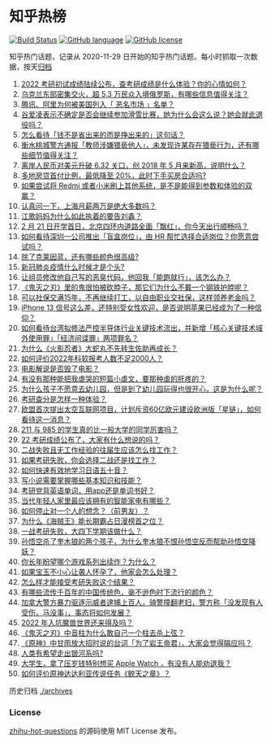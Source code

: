 # 知乎热榜
[![Build Status](https://github.com/ToWeLong/zhihu-hot-questions/workflows/CI/badge.svg)](https://github.com/ToWeLong/zhihu-hot-questions/actions)
[![GitHub language](https://img.shields.io/badge/language-golang-orange.svg)](https://golang.org/)
[![GitHub license](https://img.shields.io/github/license/ToWeLong/zhihu-hot-questions)](https://github.com/ToWeLong/zhihu-hot-questions/blob/main/LICENSE)

知乎热门话题，记录从 2020-11-29 日开始的知乎热门话题。每小时抓取一次数据，按天[归档](./archives)

<!-- BEGIN -->

1. [2022 考研初试成绩陆续公布，查考研成绩是什么体验？你的心情如何？](https://www.zhihu.com/question/517763458)
1. [乌克兰东部密集交火，超 5.3 万民众入境俄罗斯，有哪些信息值得关注？](https://www.zhihu.com/question/517783305)
1. [腾讯、阿里为何被美国列入「 恶名市场 」名单？](https://www.zhihu.com/question/517256985)
1. [谷爱凌表示不确定是否会继续参加滑雪比赛，她为什么会这么说？她会就此退役吗？](https://www.zhihu.com/question/517793282)
1. [怎么看待「钱不是省出来的而是挣出来的」这句话？](https://www.zhihu.com/question/507959774)
1. [衡水桃城警方通报「教师涉嫌猥亵他人」，未发现许某存在猥亵行为，还有哪些细节值得关注？](https://www.zhihu.com/question/517811159)
1. [离岸人民币对美元升破 6.32 关口，创 2018 年 5 月来新高，说明什么？](https://www.zhihu.com/question/517305926)
1. [多地房贷首付比例，最低降至 20%，此时下手买房合适吗?](https://www.zhihu.com/question/517307194)
1. [如果尝试将 Redmi 或者小米刷上其他系统，是不是能得到参数和体验的双赢？](https://www.zhihu.com/question/517627737)
1. [认真问一下，上海月薪两万是绝大多数吗？](https://www.zhihu.com/question/517084175)
1. [江歌妈妈为什么如此执着的要告刘鑫？](https://www.zhihu.com/question/511673803)
1. [2 月 21 日开学首日，北京四环内道路全面「飘红」，你今天出行顺畅吗？](https://www.zhihu.com/question/517762857)
1. [如何看待深圳一公司推出「盲盒岗位」，由 HR 帮忙选择合适岗位？你愿意尝试吗？](https://www.zhihu.com/question/517715962)
1. [除了克莱因蓝，还有哪些颜色很高级?](https://www.zhihu.com/question/497851000)
1. [新冠肺炎疫情什么时候才是个头?](https://www.zhihu.com/question/435756749)
1. [让组员修改他自己写的恶臭代码，他回我「能跑就行」，该怎么办？](https://www.zhihu.com/question/517410666)
1. [《鬼灭之刃》里的鬼很怕被砍脖子，那它们为什么不戴一个钢铁护脖呢？](https://www.zhihu.com/question/517502385)
1. [可以社保交满15年，不再继续打工，以自由职业交社保，这样领养老金吗？](https://www.zhihu.com/question/510859893)
1. [iPhone 13 信号这么差，还特别受女性欢迎，是否说明苹果已经成为了一种信仰？](https://www.zhihu.com/question/516662817)
1. [如何看待台湾拟修法严控半导体行业关键技术流出，并新增「核心关键技术域外使用罪」「经济间谍罪」两项罪名？](https://www.zhihu.com/question/517252890)
1. [为什么《火影忍者》大蛇丸不先转生佐助再成长？](https://www.zhihu.com/question/342766246)
1. [如何评价2022年科软报考人数不足2000人？](https://www.zhihu.com/question/504608988)
1. [电影解说是否毁了电影？](https://www.zhihu.com/question/327470756)
1. [有没有那种能把我虐哭的短篇小虐文，要那种虐的肝疼的？](https://www.zhihu.com/question/435828640)
1. [为什么孩子不愿意去幼儿园，但是到了幼儿园玩得也很开心，这是为什么呢？](https://www.zhihu.com/question/517038300)
1. [考研查分是怎样一种体验？](https://www.zhihu.com/question/517786127)
1. [欧盟首次提出太空互联网项目，计划斥资60亿欧元建设欧洲版「星链」，如何看待这一消息？](https://www.zhihu.com/question/517315049)
1. [211 与 985 的学生真的比一般大学的同学厉害吗？](https://www.zhihu.com/question/516777180)
1. [22 考研成绩公布了，大家有什么想说的吗？](https://www.zhihu.com/question/517700538)
1. [二战失败且无工作经验的往届生应该怎么找工作？](https://www.zhihu.com/question/55597748)
1. [如果考研失败，你会选择二战还是找工作？](https://www.zhihu.com/question/512112526)
1. [如何快速有效地学习日语五十音？](https://www.zhihu.com/question/20318161)
1. [写小说需要掌握哪些基本知识和技能？](https://www.zhihu.com/question/370078461)
1. [考研党背英语单词，用app还是单词书好？](https://www.zhihu.com/question/324642872)
1. [当代年轻人家里最应该拥有的智能家电有哪些？](https://www.zhihu.com/question/515967396)
1. [如何停止对一个人的想念？（前男友）？](https://www.zhihu.com/question/515897475)
1. [为什么《海贼王》能长期霸占日漫榜首之位？](https://www.zhihu.com/question/505415876)
1. [一战考研失败，大四下学期该做什么？](https://www.zhihu.com/question/437780636)
1. [孙悟空杀了奎木狼的两个孩子，为什么奎木狼不恨孙悟空反而帮助孙悟空降妖？](https://www.zhihu.com/question/513766737)
1. [你长年盼望哪个游戏系列出续作？为什么？](https://www.zhihu.com/question/513486522)
1. [如果宝玉不小心让袭人怀孕了，他家会怎么处理？](https://www.zhihu.com/question/23626185)
1. [怎么样才能接受考研失败这个结果？](https://www.zhihu.com/question/507403093)
1. [有哪些流传千百年的中国传统色，毫不逊色时下流行的颜色？](https://www.zhihu.com/question/505960679)
1. [加拿大警方暴力驱逐示威者逮捕上百人，骑警撞翻老妇，警方称「没发现有人受伤，马没事」，事态将如何发展？](https://www.zhihu.com/question/517644973)
1. [2022 年入坑魔兽世界还来得及吗？](https://www.zhihu.com/question/513730489)
1. [《鬼灭之刃》中音柱为什么敢自己一个柱去杀上弦？](https://www.zhihu.com/question/433228260)
1. [《原神》中甘雨放大招时说的台词「为了岩王帝君」，大家会觉得膈应吗？](https://www.zhihu.com/question/445924786)
1. [人类有希望走出银河系吗?](https://www.zhihu.com/question/517090467)
1. [大学生，拿了压岁钱特别想买 Apple Watch ，有没有人能劝退我？](https://www.zhihu.com/question/515485424)
1. [如何评价原神达达利亚传说任务《鲸天之章》？](https://www.zhihu.com/question/430134476)

<!-- END -->

历史归档 [./archives](./archives)


### License
[zhihu-hot-questions](https://github.com/towelong/zhihu-hot-questions) 的源码使用 MIT License 发布。